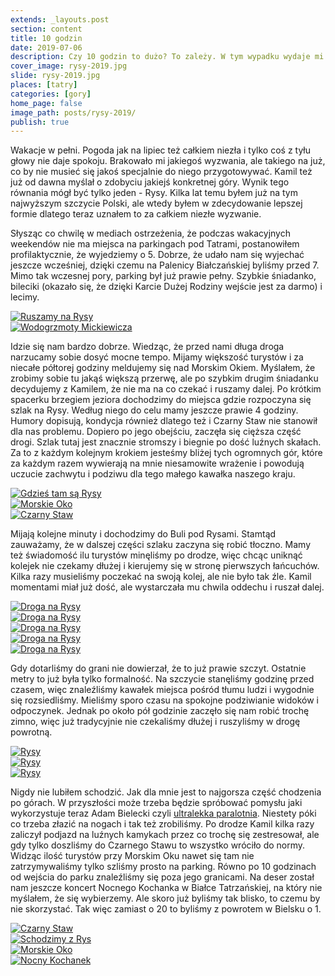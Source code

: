 ```yaml
---
extends: _layouts.post
section: content
title: 10 godzin
date: 2019-07-06
description: Czy 10 godzin to dużo? To zależy. W tym wypadku wydaje mi się, że tak akurat w sam raz.
cover_image: rysy-2019.jpg
slide: rysy-2019.jpg
places: [tatry]
categories: [gory]
home_page: false
image_path: posts/rysy-2019/
publish: true
---
```


Wakacje w pełni. Pogoda jak na lipiec też całkiem niezła i tylko coś z tyłu głowy nie daje spokoju. Brakowało mi jakiegoś wyzwania, ale takiego na już, co by nie musieć się jakoś specjalnie do niego przygotowywać. Kamil też już od dawna myślał o zdobyciu jakiejś konkretnej góry. Wynik tego równania mógł być tylko jeden - Rysy. Kilka lat temu byłem już na tym najwyższym szczycie Polski, ale wtedy byłem w zdecydowanie lepszej formie dlatego teraz uznałem to za całkiem niezłe wyzwanie.

Słysząc co chwilę w mediach ostrzeżenia, że podczas wakacyjnych weekendów nie ma miejsca na parkingach pod Tatrami, postanowiłem profilaktycznie, że wyjedziemy o 5. Dobrze, że udało nam się wyjechać jeszcze wcześniej, dzięki czemu na Palenicy Białczańskiej byliśmy przed 7. Mimo tak wczesnej pory, parking był już prawie pełny. Szybkie śniadanko, bileciki (okazało się, że dzięki Karcie Dużej Rodziny wejście jest za darmo) i lecimy.

<div class="flex items-stretch justify-between w-full my-8 flex-wrap">
    <div class="w-full sm:w-1/2 sm:pr-2">
        <a href="{{ $page->cloudinary }}{{ $page->postPhoto }}/{{ $page->cloudinaryId }}/{{ $page->image_path }}startujemy.jpg">
            <img data-srcset="{{ $page->cloudinary }}{{ $page->postPhotoSmall }}/{{ $page->cloudinaryId }}/{{ $page->image_path }}startujemy.jpg 768w,{{ $page->cloudinary }}{{ $page->postPhoto }}/{{ $page->cloudinaryId }}/{{ $page->image_path }}startujemy.jpg 1400w" data-sizes="75vw,(min-width: 1024px) 900px" data-src="{{ $page->cloudinary }}{{ $page->postPhoto }}/{{ $page->cloudinaryId }}/{{ $page->image_path }}startujemy.jpg" alt="Ruszamy na Rysy" class="lazy" loading="lazy">
        </a>
    </div>
    <div class="w-full mt-2 sm:mt-0 sm:w-1/2">
        <a href="{{ $page->cloudinary }}{{ $page->postPhoto }}/{{ $page->cloudinaryId }}/{{ $page->image_path }}wodogrzmoty.jpg">
            <img data-srcset="{{ $page->cloudinary }}{{ $page->postPhotoSmall }}/{{ $page->cloudinaryId }}/{{ $page->image_path }}wodogrzmoty.jpg 768w,{{ $page->cloudinary }}{{ $page->postPhoto }}/{{ $page->cloudinaryId }}/{{ $page->image_path }}wodogrzmoty.jpg 1400w" data-sizes="75vw,(min-width: 1024px) 900px" data-src="{{ $page->cloudinary }}{{ $page->postPhoto }}/{{ $page->cloudinaryId }}/{{ $page->image_path }}wodogrzmoty.jpg" alt="Wodogrzmoty Mickiewicza" class="lazy" loading="lazy">
        </a>
    </div>
</div>

Idzie się nam bardzo dobrze. Wiedząc, że przed nami długa droga narzucamy sobie dosyć mocne tempo. Mijamy większość turystów i za niecałe półtorej godziny meldujemy się nad Morskim Okiem. Myślałem, że zrobimy sobie tu jakąś większą przerwę, ale po szybkim drugim śniadanku decydujemy z Kamilem, że nie ma na co czekać i ruszamy dalej. Po krótkim spacerku brzegiem jeziora dochodzimy do miejsca gdzie rozpoczyna się szlak na Rysy. Według niego do celu mamy jeszcze prawie 4 godziny. Humory dopisują, kondycja również dlatego też i Czarny Staw nie stanowił dla nas problemu. Dopiero po jego obejściu, zaczęła się cięższa część drogi. Szlak tutaj jest znacznie stromszy i biegnie po dość luźnych skałach. Za to z każdym kolejnym krokiem jesteśmy bliżej tych ogromnych gór, które za każdym razem wywierają na mnie niesamowite wrażenie i powodują uczucie zachwytu i podziwu dla tego małego kawałka naszego kraju.

<div class="flex items-stretch justify-between w-full my-8 flex-wrap">
    <div class="w-full sm:w-1/3 sm:pr-2">
        <a href="{{ $page->cloudinary }}{{ $page->postPhoto }}/{{ $page->cloudinaryId }}/{{ $page->image_path }}cel.jpg">
            <img data-srcset="{{ $page->cloudinary }}{{ $page->postPhotoSmall }}/{{ $page->cloudinaryId }}/{{ $page->image_path }}cel.jpg 768w,{{ $page->cloudinary }}{{ $page->postPhoto }}/{{ $page->cloudinaryId }}/{{ $page->image_path }}cel.jpg 1400w" data-sizes="75vw,(min-width: 1024px) 900px" data-src="{{ $page->cloudinary }}{{ $page->postPhoto }}/{{ $page->cloudinaryId }}/{{ $page->image_path }}cel.jpg" alt="Gdzieś tam są Rysy" class="lazy" loading="lazy">
        </a>
    </div>
    <div class="w-full mt-2 sm:mt-0 sm:w-1/3 sm:pr-2">
        <a href="{{ $page->cloudinary }}{{ $page->postPhoto }}/{{ $page->cloudinaryId }}/{{ $page->image_path }}morskie-oko.jpg">
            <img data-srcset="{{ $page->cloudinary }}{{ $page->postPhotoSmall }}/{{ $page->cloudinaryId }}/{{ $page->image_path }}morskie-oko.jpg 768w,{{ $page->cloudinary }}{{ $page->postPhoto }}/{{ $page->cloudinaryId }}/{{ $page->image_path }}morskie-oko.jpg 1400w" data-sizes="75vw,(min-width: 1024px) 900px" data-src="{{ $page->cloudinary }}{{ $page->postPhoto }}/{{ $page->cloudinaryId }}/{{ $page->image_path }}morskie-oko.jpg" alt="Morskie Oko" class="lazy" loading="lazy">
        </a>
    </div>
    <div class="w-full mt-2 sm:mt-0 sm:w-1/3">
        <a href="{{ $page->cloudinary }}{{ $page->postPhoto }}/{{ $page->cloudinaryId }}/{{ $page->image_path }}czarny-staw.jpg">
            <img data-srcset="{{ $page->cloudinary }}{{ $page->postPhotoSmall }}/{{ $page->cloudinaryId }}/{{ $page->image_path }}czarny-staw.jpg 768w,{{ $page->cloudinary }}{{ $page->postPhoto }}/{{ $page->cloudinaryId }}/{{ $page->image_path }}czarny-staw.jpg 1400w" data-sizes="75vw,(min-width: 1024px) 900px" data-src="{{ $page->cloudinary }}{{ $page->postPhoto }}/{{ $page->cloudinaryId }}/{{ $page->image_path }}czarny-staw.jpg" alt="Czarny Staw" class="lazy" loading="lazy">
        </a>
    </div>
</div>

Mijają kolejne minuty i dochodzimy do Buli pod Rysami. Stamtąd zauważamy, że w dalszej części szlaku zaczyna się robić tłoczno. Mamy też świadomość ilu turystów minęliśmy po drodze, więc chcąc uniknąć kolejek nie czekamy dłużej i kierujemy się w stronę pierwszych łańcuchów. Kilka razy musieliśmy poczekać na swoją kolej, ale nie było tak źle. Kamil momentami miał już dość, ale wystarczała mu chwila oddechu i ruszał dalej.

<div class="flex items-stretch justify-between w-full my-8 flex-wrap">
    <div class="w-full sm:w-1/3 sm:pr-2">
        <a href="{{ $page->cloudinary }}{{ $page->postPhoto }}/{{ $page->cloudinaryId }}/{{ $page->image_path }}snieg.jpg">
            <img data-srcset="{{ $page->cloudinary }}{{ $page->postPhotoSmall }}/{{ $page->cloudinaryId }}/{{ $page->image_path }}snieg.jpg 768w,{{ $page->cloudinary }}{{ $page->postPhoto }}/{{ $page->cloudinaryId }}/{{ $page->image_path }}snieg.jpg 1400w" data-sizes="75vw,(min-width: 1024px) 900px" data-src="{{ $page->cloudinary }}{{ $page->postPhoto }}/{{ $page->cloudinaryId }}/{{ $page->image_path }}snieg.jpg" alt="Droga na Rysy" class="lazy" loading="lazy">
        </a>
    </div>
    <div class="w-full mt-2 sm:mt-0 sm:w-1/3 sm:pr-2">
        <a href="{{ $page->cloudinary }}{{ $page->postPhoto }}/{{ $page->cloudinaryId }}/{{ $page->image_path }}w-drodze.jpg">
            <img data-srcset="{{ $page->cloudinary }}{{ $page->postPhotoSmall }}/{{ $page->cloudinaryId }}/{{ $page->image_path }}w-drodze.jpg 768w,{{ $page->cloudinary }}{{ $page->postPhoto }}/{{ $page->cloudinaryId }}/{{ $page->image_path }}w-drodze.jpg 1400w" data-sizes="75vw,(min-width: 1024px) 900px" data-src="{{ $page->cloudinary }}{{ $page->postPhoto }}/{{ $page->cloudinaryId }}/{{ $page->image_path }}w-drodze.jpg" alt="Droga na Rysy" class="lazy" loading="lazy">
        </a>
    </div>
    <div class="w-full mt-2 sm:mt-0 sm:w-1/3">
        <a href="{{ $page->cloudinary }}{{ $page->postPhoto }}/{{ $page->cloudinaryId }}/{{ $page->image_path }}jest-ok.jpg">
            <img data-srcset="{{ $page->cloudinary }}{{ $page->postPhotoSmall }}/{{ $page->cloudinaryId }}/{{ $page->image_path }}jest-ok.jpg 768w,{{ $page->cloudinary }}{{ $page->postPhoto }}/{{ $page->cloudinaryId }}/{{ $page->image_path }}jest-ok.jpg 1400w" data-sizes="75vw,(min-width: 1024px) 900px" data-src="{{ $page->cloudinary }}{{ $page->postPhoto }}/{{ $page->cloudinaryId }}/{{ $page->image_path }}jest-ok.jpg" alt="Droga na Rysy" class="lazy" loading="lazy">
        </a>
    </div>
    <div class="w-full mt-2 sm:w-1/2 sm:pr-2">
        <a href="{{ $page->cloudinary }}{{ $page->postPhoto }}/{{ $page->cloudinaryId }}/{{ $page->image_path }}lancuchy.jpg">
            <img data-srcset="{{ $page->cloudinary }}{{ $page->postPhotoSmall }}/{{ $page->cloudinaryId }}/{{ $page->image_path }}lancuchy.jpg 768w,{{ $page->cloudinary }}{{ $page->postPhoto }}/{{ $page->cloudinaryId }}/{{ $page->image_path }}lancuchy.jpg 1400w" data-sizes="75vw,(min-width: 1024px) 900px" data-src="{{ $page->cloudinary }}{{ $page->postPhoto }}/{{ $page->cloudinaryId }}/{{ $page->image_path }}lancuchy.jpg" alt="Droga na Rysy" class="lazy" loading="lazy">
        </a>
    </div>
    <div class="w-full mt-2 sm:w-1/2">
        <a href="{{ $page->cloudinary }}{{ $page->postPhoto }}/{{ $page->cloudinaryId }}/{{ $page->image_path }}wspinaczka.jpg">
            <img data-srcset="{{ $page->cloudinary }}{{ $page->postPhotoSmall }}/{{ $page->cloudinaryId }}/{{ $page->image_path }}wspinaczka.jpg 768w,{{ $page->cloudinary }}{{ $page->postPhoto }}/{{ $page->cloudinaryId }}/{{ $page->image_path }}wspinaczka.jpg 1400w" data-sizes="75vw,(min-width: 1024px) 900px" data-src="{{ $page->cloudinary }}{{ $page->postPhoto }}/{{ $page->cloudinaryId }}/{{ $page->image_path }}wspinaczka.jpg" alt="Droga na Rysy" class="lazy" loading="lazy">
        </a>
    </div>
</div>

Gdy dotarliśmy do grani nie dowierzał, że to już prawie szczyt. Ostatnie metry to już była tylko formalność. Na szczycie stanęliśmy godzinę przed czasem, więc znaleźliśmy kawałek miejsca pośród tłumu ludzi i wygodnie się rozsiedliśmy. Mieliśmy sporo czasu na spokojne podziwianie widoków i odpoczynek. Jednak po około pół godzinie zaczęło się nam robić trochę zimno, więc już tradycyjnie nie czekaliśmy dłużej i ruszyliśmy w drogę powrotną.

<div class="flex items-stretch justify-between w-full my-8 flex-wrap">
    <div class="w-full sm:w-1/3 sm:pr-2">
        <a href="{{ $page->cloudinary }}{{ $page->postPhoto }}/{{ $page->cloudinaryId }}/{{ $page->image_path }}szczyt.jpg">
            <img data-srcset="{{ $page->cloudinary }}{{ $page->postPhotoSmall }}/{{ $page->cloudinaryId }}/{{ $page->image_path }}szczyt.jpg 768w,{{ $page->cloudinary }}{{ $page->postPhoto }}/{{ $page->cloudinaryId }}/{{ $page->image_path }}szczyt.jpg 1400w" data-sizes="75vw,(min-width: 1024px) 900px" data-src="{{ $page->cloudinary }}{{ $page->postPhoto }}/{{ $page->cloudinaryId }}/{{ $page->image_path }}szczyt.jpg" alt="Rysy" class="lazy" loading="lazy">
        </a>
    </div>
    <div class="w-full mt-2 sm:mt-0 sm:w-1/3 sm:pr-2">
        <a href="{{ $page->cloudinary }}{{ $page->postPhoto }}/{{ $page->cloudinaryId }}/{{ $page->image_path }}rysy.jpg">
            <img data-srcset="{{ $page->cloudinary }}{{ $page->postPhotoSmall }}/{{ $page->cloudinaryId }}/{{ $page->image_path }}rysy.jpg 768w,{{ $page->cloudinary }}{{ $page->postPhoto }}/{{ $page->cloudinaryId }}/{{ $page->image_path }}rysy.jpg 1400w" data-sizes="75vw,(min-width: 1024px) 900px" data-src="{{ $page->cloudinary }}{{ $page->postPhoto }}/{{ $page->cloudinaryId }}/{{ $page->image_path }}rysy.jpg" alt="Rysy" class="lazy" loading="lazy">
        </a>
    </div>
    <div class="w-full mt-2 sm:mt-0 sm:w-1/3">
        <a href="{{ $page->cloudinary }}{{ $page->postPhoto }}/{{ $page->cloudinaryId }}/{{ $page->image_path }}rysy-2.jpg">
            <img data-srcset="{{ $page->cloudinary }}{{ $page->postPhotoSmall }}/{{ $page->cloudinaryId }}/{{ $page->image_path }}rysy-2.jpg 768w,{{ $page->cloudinary }}{{ $page->postPhoto }}/{{ $page->cloudinaryId }}/{{ $page->image_path }}rysy-2.jpg 1400w" data-sizes="75vw,(min-width: 1024px) 900px" data-src="{{ $page->cloudinary }}{{ $page->postPhoto }}/{{ $page->cloudinaryId }}/{{ $page->image_path }}rysy-2.jpg" alt="Rysy" class="lazy" loading="lazy">
        </a>
    </div>
</div>

Nigdy nie lubiłem schodzić. Jak dla mnie jest to najgorsza część chodzenia po górach. W przyszłości może trzeba będzie spróbować pomysłu jaki wykorzystuje teraz Adam Bielecki czyli <a href="https://www.dudek.eu/produkty/run-fly.html" target="_blank" rel="nofollow noopener noreferrer">ultralekka paralotnia</a>. Niestety póki co trzeba złazić na nogach i tak też zrobiliśmy. Po drodze Kamil kilka razy zaliczył podjazd na luźnych kamykach przez co trochę się zestresował, ale gdy tylko doszliśmy do Czarnego Stawu to wszystko wróciło do normy. Widząc ilość turystów przy Morskim Oku nawet się tam nie zatrzymywaliśmy tylko szliśmy prosto na parking. Równo po 10 godzinach od wejścia do parku znaleźliśmy się poza jego granicami. Na deser został nam jeszcze koncert Nocnego Kochanka w Białce Tatrzańskiej, na który nie myślałem, że się wybierzemy. Ale skoro już byliśmy tak blisko, to czemu by nie skorzystać. Tak więc zamiast o 20 to byliśmy z powrotem w Bielsku o 1. 

<div class="flex items-stretch justify-between w-full my-8 flex-wrap">
    <div class="w-full sm:w-1/4 sm:pr-2">
        <a href="{{ $page->cloudinary }}{{ $page->postPhoto }}/{{ $page->cloudinaryId }}/{{ $page->image_path }}czarny-staw-2.jpg">
            <img data-srcset="{{ $page->cloudinary }}{{ $page->postPhotoSmall }}/{{ $page->cloudinaryId }}/{{ $page->image_path }}czarny-staw-2.jpg 768w,{{ $page->cloudinary }}{{ $page->postPhoto }}/{{ $page->cloudinaryId }}/{{ $page->image_path }}czarny-staw-2.jpg 1400w" data-sizes="75vw,(min-width: 1024px) 900px" data-src="{{ $page->cloudinary }}{{ $page->postPhoto }}/{{ $page->cloudinaryId }}/{{ $page->image_path }}czarny-staw-2.jpg" alt="Czarny Staw" class="lazy" loading="lazy">
        </a>
    </div>
    <div class="w-full mt-2 sm:mt-0 sm:w-1/4 sm:pr-2">
        <a href="{{ $page->cloudinary }}{{ $page->postPhoto }}/{{ $page->cloudinaryId }}/{{ $page->image_path }}schodzimy.jpg">
            <img data-srcset="{{ $page->cloudinary }}{{ $page->postPhotoSmall }}/{{ $page->cloudinaryId }}/{{ $page->image_path }}schodzimy.jpg 768w,{{ $page->cloudinary }}{{ $page->postPhoto }}/{{ $page->cloudinaryId }}/{{ $page->image_path }}schodzimy.jpg 1400w" data-sizes="75vw,(min-width: 1024px) 900px" data-src="{{ $page->cloudinary }}{{ $page->postPhoto }}/{{ $page->cloudinaryId }}/{{ $page->image_path }}schodzimy.jpg" alt="Schodzimy z Rys" class="lazy" loading="lazy">
        </a>
    </div>
    <div class="w-full mt-2 sm:mt-0 sm:w-1/4 sm:pr-2">
        <a href="{{ $page->cloudinary }}{{ $page->postPhoto }}/{{ $page->cloudinaryId }}/{{ $page->image_path }}morskie-oko-2.jpg">
            <img data-srcset="{{ $page->cloudinary }}{{ $page->postPhotoSmall }}/{{ $page->cloudinaryId }}/{{ $page->image_path }}morskie-oko-2.jpg 768w,{{ $page->cloudinary }}{{ $page->postPhoto }}/{{ $page->cloudinaryId }}/{{ $page->image_path }}morskie-oko-2.jpg 1400w" data-sizes="75vw,(min-width: 1024px) 900px" data-src="{{ $page->cloudinary }}{{ $page->postPhoto }}/{{ $page->cloudinaryId }}/{{ $page->image_path }}morskie-oko-2.jpg" alt="Morskie Oko" class="lazy" loading="lazy">
        </a>
    </div>
    <div class="w-full mt-2 sm:mt-0 sm:w-1/4">
        <a href="{{ $page->cloudinary }}{{ $page->postPhoto }}/{{ $page->cloudinaryId }}/{{ $page->image_path }}nocny-kochanek.jpg">
            <img data-srcset="{{ $page->cloudinary }}{{ $page->postPhotoSmall }}/{{ $page->cloudinaryId }}/{{ $page->image_path }}nocny-kochanek.jpg 768w,{{ $page->cloudinary }}{{ $page->postPhoto }}/{{ $page->cloudinaryId }}/{{ $page->image_path }}nocny-kochanek.jpg 1400w" data-sizes="75vw,(min-width: 1024px) 900px" data-src="{{ $page->cloudinary }}{{ $page->postPhoto }}/{{ $page->cloudinaryId }}/{{ $page->image_path }}nocny-kochanek.jpg" alt="Nocny Kochanek" class="lazy" loading="lazy">
        </a>
    </div>
</div>